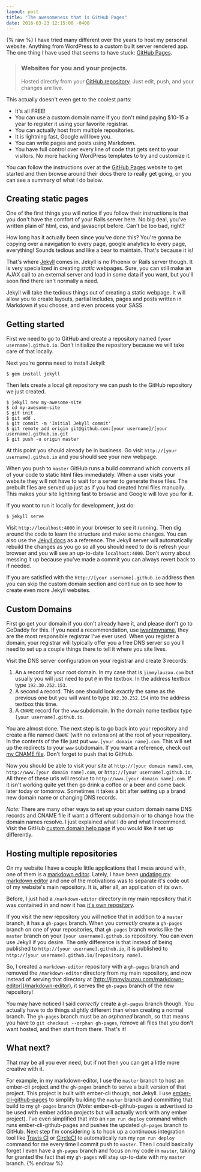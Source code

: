 ```yaml
---
layout: post
title: "The awesomeness that is GitHub Pages"
date: 2016-03-23 12:15:00 -0400
---
```

{% raw %}
I have tried many different over the years to host my personal website. Anything from WordPress to a custom built server rendered app. The one thing I have used that seems to have stuck: [GitHub Pages](https://pages.github.com/).

> ### Websites for you and your projects.
> Hosted directly from your [GitHub repository](https://github.com/). Just edit, push, and your changes are live.

This actually doesn't even get to the coolest parts:

- It's all FREE!
- You can use a custom domain name if you don't mind paying $10-15 a year to register it using your favorite registrar.
- You can actually host from multiple repositories.
- It is lightning fast, Google will love you.
- You can write pages and posts using Markdown.
- You have full control over every line of code that gets sent to your visitors. No more hacking WordPress templates to try and customize it.

You can follow the instructions over at the [GitHub Pages](https://pages.github.com/) website to get started and then browse around their docs there to really get going, or you can see a summary of what I do below.

## Creating static pages

One of the first things you will notice if you follow their instructions is that you don't have the comfort of your Rails server here. No big deal, you've written plain ol' html, css, and javascript before. Can't be too bad, right?

How long has it actually been since you've done this? You're gonna be copying over a navigation to every page, google analytics to every page, everything! Sounds tedious and like a bear to maintain. That's because it is!

That's where [Jekyll](http://jekyllrb.com/) comes in. Jekyll is no Phoenix or Rails server though. It is very specialized in creating _static_ webpages. Sure, you can still make an AJAX call to an external server and load in some data if you want, but you'll soon find there isn't normally a need.

Jekyll will take the tedious things out of creating a static webpage. It will allow you to create layouts, partial includes, pages and posts written in Markdown if you choose, and even process your SASS.

## Getting started

First we need to go to GitHub and create a repository named `[your username].github.io`. Don't initialize the repository because we will take care of that locally.

Next you're gonna need to install Jekyll:

```
$ gem install jekyll
```

Then lets create a local git repository we can push to the GitHub repository we just created.

```
$ jekyll new my-awesome-site
$ cd my-awesome-site
$ git init
$ git add .
$ git commit -m 'Initial Jekyll commit'
$ git remote add origin git@github.com:[your username]/[your username].github.io.git
$ git push -u origin master
```

At this point you should already be in business. Go visit `http://[your username].github.io` and you should see your new webpage.

When you push to `master` GitHub runs a build command which converts all of your code to static html files immediately. When a user visits your website they will not have to wait for a server to generate these files. The prebuilt files are served up just as if you had created html files manually. This makes your site lightning fast to browse and Google will love you for it.

If you want to run it locally for development, just do:

```
$ jekyll serve
```

Visit `http://localhost:4000` in your browser to see it running. Then dig around the code to learn the structure and make some changes. You can also use the [Jekyll docs](http://jekyllrb.com/docs/home/) as a reference. The Jekyll server will automatically rebuild the changes as you go so all you should need to do is refresh your browser and you will see an up-to-date `localhost:4000`. Don't worry about messing it up because you've made a commit you can always revert back to if needed.

If you are satisfied with the `http://[your username].github.io` address then you can skip the custom domain section and continue on to see how to create even more Jekyll websites.

## Custom Domains

First go get your domain if you don't already have it, and please don't go to GoDaddy for this. If you need a recommendation, use [iwantmyname](http://iwantmyname.com/), they are the most responsible registrar I've ever used. When you register a domain, your registrar will typically offer you a free DNS server so you'll need to set up a couple things there to tell it where you site lives.

Visit the DNS server configuration on your registrar and create 3 records:

1. An `A` record for your root domain. In my case that is `jimmylauzau.com` but usually you will just need to put `@` in the textbox. In the address textbox type `192.30.252.153`.
2. A second `A` record. This one should look exactly the same as the previous one but you will want to type `192.30.252.154` into the address textbox this time.
3. A `CNAME` record for the `www` subdomain. In the domain name textbox type `[your username].github.io`.

You are almost done. The next step is to go back into your repository and create a file named `CNAME` (with no extension) at the root of your repository. In the contents of the file just put `www.[your domain name].com`. This will set up the redirects to your `www` subdomain. If you want a reference, check out [my CNAME file](https://github.com/jimmay5469/jimmay5469.github.io/blob/master/CNAME). Don't forget to push that to GitHub.

Now you should be able to visit your site at `http://[your domain name].com`, `http://www.[your domain name].com`, or `http://[your username].github.io`. All three of these urls will resolve to `http://www.[your domain name].com`. If it isn't working quite yet then go drink a coffee or a beer and come back later today or tomorrow. Sometimes it takes a bit after setting up a brand new domain name or changing DNS records.

_Note:_ There are many other ways to set up your custom domain name DNS records and CNAME file if want a different subdomain or to change how the domain names resolve. I just explained what I do and what I recommend. Visit the GitHub [custom domain help page](https://help.github.com/articles/using-a-custom-domain-with-github-pages/) if you would like it set up differently.

## Hosting multiple repositories

On my website I have a couple little applications that I mess around with, one of them is a [markdown editor](/markdown-editor). Lately, I have been [updating my markdown editor](/blog/2016/03/21/updating-my-markdown-editor) and one of the motivations was to separate it's code out of my website's main repository. It is, after all, an application of its own.

Before, I just had a `/markdown-editor` directory in my main repository that it was contained in and now it has [it's own repository](https://github.com/jimmay5469/markdown-editor).

If you visit the new repository you will notice that in addition to a `master` branch, it has a `gh-pages` branch. When you _correctly_ create a `gh-pages` branch on one of your repositories, that `gh-pages` branch works like the `master` branch on your `[your username].github.io` repository. You can even use Jekyll if you desire. The only difference is that instead of being published to `http://[your username].github.io`, it is published to `http://[your username].github.io/[repository name]`.

So, I created a `markdown-editor` repository with a `gh-pages` branch and removed the `/markdown-editor` directory from my main repository, and now instead of serving that directory at [http://jimmylauzau.com/markdown-editor](/markdown-editor), it serves the `gh-pages` branch of the new repository!

You may have noticed I said _correctly_ create a `gh-pages` branch though. You actually have to do things slightly different than when creating a normal branch. The `gh-pages` branch must be an _orphaned_ branch, so that means you have to `git checkout --orphan gh-pages`, remove all files that you don't want hosted, and then start from there. That's it!

## What next?

That may be all you ever need, but if not then you can get a little more creative with it.

For example, in my markdown-editor, I use the `master` branch to host an ember-cli project and the `gh-pages` branch to serve a built version of that project. This project is built with ember-cli though, not Jekyll. I use [ember-cli-github-pages](https://github.com/poetic/ember-cli-github-pages) to simplify building the `master` branch and committing that build to my `gh-pages` branch (_Note:_ ember-cli-github-pages is advertised to be used with ember addon projects but will actually work with any ember project). I've even simplified that into an `npm run deploy` command which runs ember-cli-github-pages and pushes the updated `gh-pages` branch to GitHub. Next step I'm considering is to hook up a continuous integration tool like [Travis CI](https://travis-ci.org/) or [CircleCI](https://circleci.com/) to automatically run my `npm run deploy` command for me every time I commit push to `master`. Then I could basically forget I even have a `gh-pages` branch and focus on my code in `master`, taking for granted the fact that my `gh-pages` will stay up-to-date with my `master` branch.
{% endraw %}
